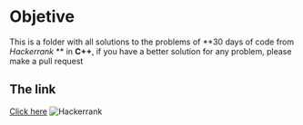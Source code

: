 # Objetive
This is a folder with all solutions to the problems of **30 days of code from *Hackerrank* ** in **C++**, if you have a better solution for any problem, please make a pull request
## The link
 [Click here](https://www.hackerrank.com/dashboard)
![Hackerrank](http://www.cemalfatihsonmez.com/wp-content/uploads/2019/07/hackerrank-1024x585.png)

